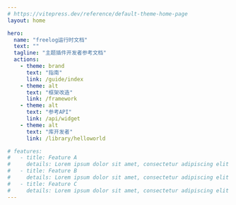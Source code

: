 ```yaml
---
# https://vitepress.dev/reference/default-theme-home-page
layout: home

hero:
  name: "freelog运行时文档"
  text: ""
  tagline: "主题插件开发者参考文档"
  actions:
    - theme: brand
      text: "指南"
      link: /guide/index
    - theme: alt
      text: "框架改造"
      link: /framework
    - theme: alt
      text: "参考API"
      link: /api/widget
    - theme: alt
      text: "库开发者"
      link: /library/helloworld

# features:
#   - title: Feature A
#     details: Lorem ipsum dolor sit amet, consectetur adipiscing elit
#   - title: Feature B
#     details: Lorem ipsum dolor sit amet, consectetur adipiscing elit
#   - title: Feature C
#     details: Lorem ipsum dolor sit amet, consectetur adipiscing elit
---
```

